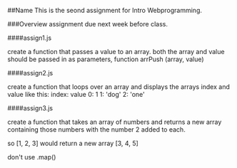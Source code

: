 ##Name
This is the seond assignment for Intro Webprogramming.

###Overview
assignment due next week before class.

####assign1.js

create a function that passes a value to an array. both the array and value should be passed in as parameters, function arrPush (array, value)

####assign2.js

create a function that loops over an array and displays the arrays index and value like this: index: value 0: 1 1: 'dog' 2: 'one'

####assign3.js

create a function that takes an array of numbers and returns a new array containing
those numbers with the number 2 added to each.

so [1, 2, 3] would return a new array [3, 4, 5]

don't use .map()

